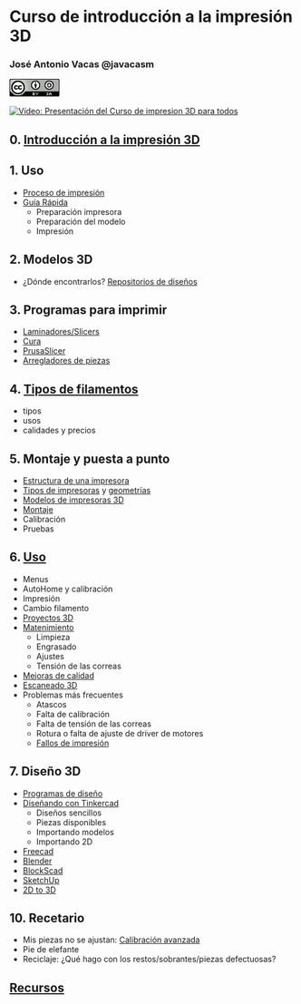 # Curso de introducción a la impresión 3D



### José Antonio Vacas @javacasm

![CCbySA](images/CCbySQ_88x31.png)

[![Vídeo: Presentación del Curso de impresion 3D para todos](https://img.youtube.com/vi/Guk_qBg6fqc/0.jpg)](https://youtu.be/Guk_qBg6fqc)


## 0. [Introducción a la impresión 3D](./0.0.Introduccion3D.md)

## 1. Uso 
* [Proceso de impresión](./1.0.ProcesoImpresion3D.md)
* [Guía Rápida](./0.5.GuiaRapida.md)
    * Preparación impresora
    * Preparación del modelo
    * Impresión

## 2. Modelos 3D 
* ¿Dónde encontrarlos? [Repositorios de diseños](./2.0.Repositorios.md)

## 3. Programas para imprimir
* [Laminadores/Slicers](./3.0.Slicers.md) 
* [Cura](./3.1.Cura.md)
* [PrusaSlicer](./3.2.Prusaslicer.md)
* [Arregladores de piezas](./3.4.ReparacionPiezas.md)

## 4. [Tipos de filamentos](./4.0.Filamentos.md) 
* tipos
* usos
* calidades y precios

## 5. Montaje y puesta a punto
* [Estructura de una impresora](./5.0.EstructuraImpresora3D.md)
* [Tipos de impresoras](5.1.0.Impresoras3D.md) y [geometrías](./5.1.1.Geometrías.md)
* [Modelos de impresoras 3D](./5.1.2.Modelos.md)
* [Montaje](./5.2.Montaje.md)
* Calibración
* Pruebas

## 6. [Uso](./6.0.Uso.md)
* Menus
* AutoHome y calibración
* Impresión
* Cambio filamento
* [Proyectos 3D](./6.3.Proyectos3D.md)
* [Matenimiento](./6.4.Mantenimiento.md)
    * Limpieza
    * Engrasado
    * Ajustes
    * Tensión de las correas
* [Mejoras de calidad](./6.5.MejoraCalidad.md)    
* [Escaneado 3D](./6.7.Escaneado3D.md)
* Problemas más frecuentes
    * Atascos
    * Falta de calibración
    * Falta de tensión de las correas
    * Rotura o falta de ajuste de driver de motores
    * [Fallos de impresión](./6.8.FallosImpresion.md)

## 7. Diseño 3D
* [Programas de diseño](./7.0.HerramientasDiseño3D.md)
* [Diseñando con Tinkercad](./7.2.Tinkercad.md)
    * Diseños sencillos
    * Piezas disponibles
    * Importando modelos
    * Importando 2D
* [Freecad](./7.3.Freecad.md)
* [Blender](./7.4.Blender.md)
* [BlockScad](./7.5.BlockScad.md)
* [SketchUp](./7.6.SketchUp.md)
* [2D to 3D](7.9.2d-To-3D.md)


## 10. Recetario
* Mis piezas no se ajustan: [Calibración avanzada](https://coronavirusmakersmadrid.org/prueba-de-tolerancia/) 
* Pie de elefante
* Reciclaje: ¿Qué hago con los restos/sobrantes/piezas defectuosas?

## [Recursos](./Recursos.md)